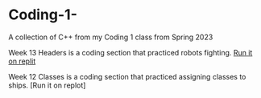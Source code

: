 # Coding-1-
A collection of C++ from my Coding 1 class from Spring 2023

Week 13 Headers is a coding section that practiced robots fighting. [Run it on replit](https://replit.com/@Lucklessradio/Week-13-Headers?v=1)

Week 12 Classes is a coding section that practiced assigning classes to ships. [Run it on replot]
